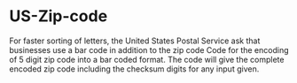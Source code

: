 # US-Zip-code

For faster sorting of letters, the United States Postal Service ask that businesses use a bar code in addition to the zip code
Code for the encoding of 5 digit zip code into a bar coded format.
The code will give the complete encoded zip code including the checksum digits for any input given.
